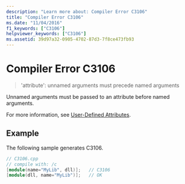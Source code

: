 ```yaml
---
description: "Learn more about: Compiler Error C3106"
title: "Compiler Error C3106"
ms.date: "11/04/2016"
f1_keywords: ["C3106"]
helpviewer_keywords: ["C3106"]
ms.assetid: 39d97a32-0905-4702-87d3-7f8ce473fb93
---
```

# Compiler Error C3106

> 'attribute': unnamed arguments must precede named arguments

Unnamed arguments must be passed to an attribute before named arguments.

For more information, see [User-Defined Attributes](../../extensions/user-defined-attributes-cpp-component-extensions.md).

## Example

The following sample generates C3106.

```cpp
// C3106.cpp
// compile with: /c
[module(name="MyLib", dll)];   // C3106
[module(dll, name="MyLib")];   // OK
```
